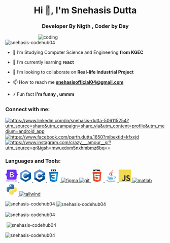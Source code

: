<h1 align="center">Hi 👋, I'm Snehasis Dutta</h1>
<h3 align="center">Developer By Nigth , Coder by Day</h3>
<img align="right" alt="coding" width="400" src="https://user-images.githubusercontent.com/55389276/140866485-8fb1c876-9a8f-4d6a-98dc-08c4981eaf70.gif">
<p align="left"> <img src="https://komarev.com/ghpvc/?username=snehasis-codehub04&label=Profile%20views&color=0e75b6&style=flat" alt="snehasis-codehub04" /> </p>

- 🔭 I’m Studying Computer Science and Engineering **from KGEC**

- 🌱 I’m currently learning **react**

- 👯 I’m looking to collaborate on **Real-life Industrial Project**

- 📫 How to reach me **snehasisofficial04@gmail.com**

- ⚡ Fun fact **I'm funny , ummm**

<h3 align="left">Connect with me:</h3>
<p align="left">
<a href="https://linkedin.com/in/https://www.linkedin.com/in/snehasis-dutta-506115254?utm_source=share&utm_campaign=share_via&utm_content=profile&utm_medium=android_app" target="blank"><img align="center" src="https://raw.githubusercontent.com/rahuldkjain/github-profile-readme-generator/master/src/images/icons/Social/linked-in-alt.svg" alt="https://www.linkedin.com/in/snehasis-dutta-506115254?utm_source=share&utm_campaign=share_via&utm_content=profile&utm_medium=android_app" height="30" width="40" /></a>
<a href="https://fb.com/https://www.facebook.com/parth.dutta.1650?mibextid=kfxxjd" target="blank"><img align="center" src="https://raw.githubusercontent.com/rahuldkjain/github-profile-readme-generator/master/src/images/icons/Social/facebook.svg" alt="https://www.facebook.com/parth.dutta.1650?mibextid=kfxxjd" height="30" width="40" /></a>
<a href="https://instagram.com/https://www.instagram.com/crazy___amour__sr?utm_source=qr&igsh=mwuxdxm5nxhmbmz6bq==" target="blank"><img align="center" src="https://raw.githubusercontent.com/rahuldkjain/github-profile-readme-generator/master/src/images/icons/Social/instagram.svg" alt="https://www.instagram.com/crazy___amour__sr?utm_source=qr&igsh=mwuxdxm5nxhmbmz6bq==" height="30" width="40" /></a>
</p>

<h3 align="left">Languages and Tools:</h3>
<p align="left"> <a href="https://getbootstrap.com" target="_blank" rel="noreferrer"> <img src="https://raw.githubusercontent.com/devicons/devicon/master/icons/bootstrap/bootstrap-plain-wordmark.svg" alt="bootstrap" width="40" height="40"/> </a> <a href="https://www.cprogramming.com/" target="_blank" rel="noreferrer"> <img src="https://raw.githubusercontent.com/devicons/devicon/master/icons/c/c-original.svg" alt="c" width="40" height="40"/> </a> <a href="https://www.w3schools.com/cpp/" target="_blank" rel="noreferrer"> <img src="https://raw.githubusercontent.com/devicons/devicon/master/icons/cplusplus/cplusplus-original.svg" alt="cplusplus" width="40" height="40"/> </a> <a href="https://www.w3schools.com/css/" target="_blank" rel="noreferrer"> <img src="https://raw.githubusercontent.com/devicons/devicon/master/icons/css3/css3-original-wordmark.svg" alt="css3" width="40" height="40"/> </a> <a href="https://www.figma.com/" target="_blank" rel="noreferrer"> <img src="https://www.vectorlogo.zone/logos/figma/figma-icon.svg" alt="figma" width="40" height="40"/> </a> <a href="https://git-scm.com/" target="_blank" rel="noreferrer"> <img src="https://www.vectorlogo.zone/logos/git-scm/git-scm-icon.svg" alt="git" width="40" height="40"/> </a> <a href="https://www.w3.org/html/" target="_blank" rel="noreferrer"> <img src="https://raw.githubusercontent.com/devicons/devicon/master/icons/html5/html5-original-wordmark.svg" alt="html5" width="40" height="40"/> </a> <a href="https://www.java.com" target="_blank" rel="noreferrer"> <img src="https://raw.githubusercontent.com/devicons/devicon/master/icons/java/java-original.svg" alt="java" width="40" height="40"/> </a> <a href="https://developer.mozilla.org/en-US/docs/Web/JavaScript" target="_blank" rel="noreferrer"> <img src="https://raw.githubusercontent.com/devicons/devicon/master/icons/javascript/javascript-original.svg" alt="javascript" width="40" height="40"/> </a> <a href="https://www.mathworks.com/" target="_blank" rel="noreferrer"> <img src="https://upload.wikimedia.org/wikipedia/commons/2/21/Matlab_Logo.png" alt="matlab" width="40" height="40"/> </a> <a href="https://www.python.org" target="_blank" rel="noreferrer"> <img src="https://raw.githubusercontent.com/devicons/devicon/master/icons/python/python-original.svg" alt="python" width="40" height="40"/> </a> <a href="https://tailwindcss.com/" target="_blank" rel="noreferrer"> <img src="https://www.vectorlogo.zone/logos/tailwindcss/tailwindcss-icon.svg" alt="tailwind" width="40" height="40"/> </a> </p>

<p><img align="left" src="https://github-readme-stats.vercel.app/api/top-langs?username=snehasis-codehub04&show_icons=true&locale=en&layout=compact" alt="snehasis-codehub04" /></p>

<p>&nbsp;<img align="center" src="https://github-readme-stats.vercel.app/api?username=snehasis-codehub04&show_icons=true&locale=en" alt="snehasis-codehub04" /></p>

<p><img align="center" src="https://github-readme-streak-stats.herokuapp.com/?user=snehasis-codehub04&" alt="snehasis-codehub04" /></p>


<p>&nbsp;<img align="center" src="https://github-readme-stats.vercel.app/api?username=snehasis-codehub04&show_icons=true&locale=en" alt="snehasis-codehub04" /></p>

<p><img align="center" src="https://github-readme-streak-stats.herokuapp.com/?user=snehasis-codehub04&" alt="snehasis-codehub04" /></p>

 
